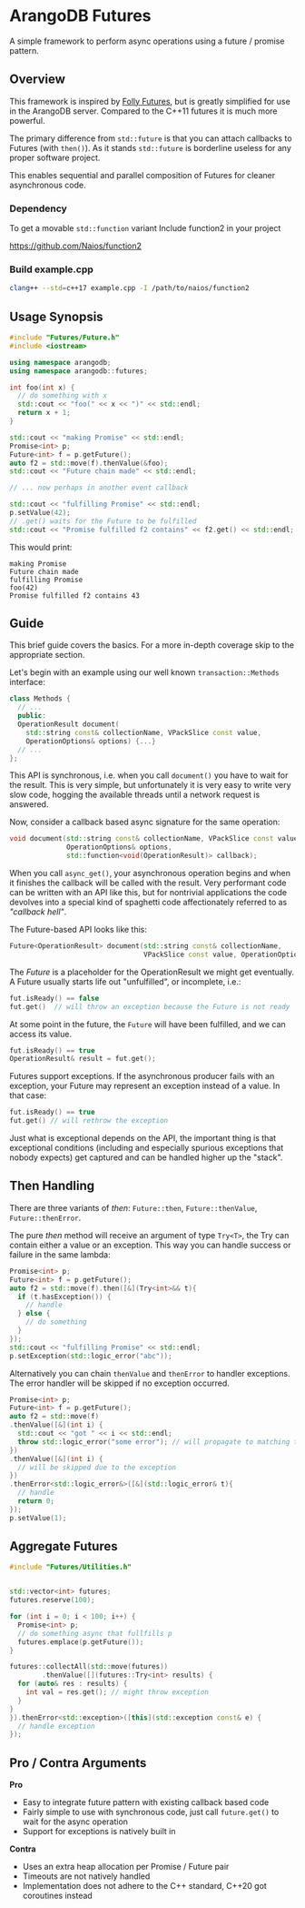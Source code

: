 # ArangoDB Futures

A simple framework to perform async operations using a future / promise pattern.

## Overview

This framework is inspired by [Folly Futures](https://github.com/facebook/folly), but is greatly simplified for use in the ArangoDB server.
Compared to the C++11 futures it is much more powerful.

The primary difference from `std::future` is that you can attach callbacks to Futures (with `then()`). As it stands `std::future` is borderline useless for any proper software project.

This enables sequential and parallel composition of Futures for cleaner asynchronous code.

### Dependency 

To get a movable `std::function` variant Include function2 in your project

https://github.com/Naios/function2

### Build example.cpp

```sh
clang++ --std=c++17 example.cpp -I /path/to/naios/function2
```

## Usage Synopsis

```C++
#include "Futures/Future.h"
#include <iostream>

using namespace arangodb;
using namespace arangodb::futures;

int foo(int x) {
  // do something with x
  std::cout << "foo(" << x << ")" << std::endl;
  return x + 1;
}

std::cout << "making Promise" << std::endl;
Promise<int> p;
Future<int> f = p.getFuture();
auto f2 = std::move(f).thenValue(&foo);
std::cout << "Future chain made" << std::endl;

// ... now perhaps in another event callback

std::cout << "fulfilling Promise" << std::endl;
p.setValue(42);
// .get() waits for the Future to be fulfilled
std::cout << "Promise fulfilled f2 contains" << f2.get() << std::endl; 
```

This would print:

```
making Promise
Future chain made
fulfilling Promise
foo(42)
Promise fulfilled f2 contains 43
```

## Guide

This brief guide covers the basics. For a more in-depth coverage skip to the appropriate section.

Let's begin with an example using our well known `transaction::Methods` interface:

```C++
class Methods {
  // ...
  public:
  OperationResult document(
    std::string const& collectionName, VPackSlice const value,
    OperationOptions& options) {...}
  // ...
};
```

This API is synchronous, i.e. when you call `document()` you have to wait for the result. This is very simple, but unfortunately it is very easy to write very slow code, hogging the available threads until a network request is answered.

Now, consider a callback based async signature for the same operation:

```C++
void document(std::string const& collectionName, VPackSlice const value,
              OperationOptions& options,
              std::function<void(OperationResult)> callback);
```

When you call `async_get()`, your asynchronous operation begins and when it finishes the callback will be called with the result. 
Very performant code can be written with an API like this, but for nontrivial applications the code devolves
 into a special kind of spaghetti code affectionately referred to as _"callback hell"_.

The Future-based API looks like this:

```C++
Future<OperationResult> document(std::string const& collectionName,
                                 VPackSlice const value, OperationOptions& options);
```
The _Future<OperationResult>_ is a placeholder for the OperationResult we might get eventually.
A Future usually starts life out "unfulfilled", or incomplete, i.e.:

```C++
fut.isReady() == false
fut.get()  // will throw an exception because the Future is not ready
```


At some point in the future, the `Future` will have been fulfilled, and we can access its value.

```C++
fut.isReady() == true
OperationResult& result = fut.get();
```
Futures support exceptions. If the asynchronous producer fails with an exception, your Future may represent an exception instead of a value. In that case:

```C++
fut.isReady() == true
fut.get() // will rethrow the exception
```

Just what is exceptional depends on the API, the important thing is that exceptional conditions (including and especially spurious exceptions that nobody expects) get captured and can be handled higher up the "stack".

## Then Handling

There are three variants of _then_: `Future::then`, `Future::thenValue`, `Future::thenError`.

The pure _then_ method will receive an argument of type `Try<T>`, the Try can contain either a value
or an exception. This way you can handle success or failure in the same lambda:

```C++
Promise<int> p;
Future<int> f = p.getFuture();
auto f2 = std::move(f).then([&](Try<int>&& t){
  if (t.hasException()) {
    // handle
  } else {
    // do something
  }
});
std::cout << "fulfilling Promise" << std::endl;
p.setException(std::logic_error("abc"));
```

Alternatively you can chain `thenValue` and `thenError` to handler exceptions. The error
handler will be skipped if no exception occurred.


```C++
Promise<int> p;
Future<int> f = p.getFuture();
auto f2 = std::move(f)
.thenValue([&](int i) {
  std::cout << "got " << i << std::endl;
  throw std::logic_error("some error"); // will propagate to matching thenError
})
.thenValue([&](int i) { 
  // will be skipped due to the exception
})
.thenError<std::logic_error&>([&](std::logic_error& t){
  // handle
  return 0;
});
p.setValue(1);
```

## Aggregate Futures

```C++
#include "Futures/Utilities.h"


std::vector<int> futures;
futures.reserve(100);

for (int i = 0; i < 100; i++) {
  Promise<int> p; 
  // do something async that fullfills p
  futures.emplace(p.getFuture());
}

futures::collectAll(std::move(futures))
        .thenValue([](futures::Try<int> results) {
  for (auto& res : results) {
    int val = res.get(); // might throw exception  
  }
}
}).thenError<std::exception>([this](std::exception const& e) {
  // handle exception
});
```

## Pro / Contra Arguments

**Pro**
- Easy to integrate future pattern with existing callback based code
- Fairly simple to use with synchronous code, just call `future.get()` to wait for the async operation
- Support for exceptions is natively built in

**Contra**
- Uses an extra heap allocation per Promise / Future pair
- Timeouts are not natively handled
- Implementation does not adhere to the C++ standard, C++20 got coroutines instead

